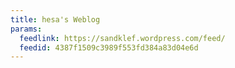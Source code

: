 ```yaml
---
title: hesa's Weblog
params:
  feedlink: https://sandklef.wordpress.com/feed/
  feedid: 4387f1509c3989f553fd384a83d04e6d
---
```

